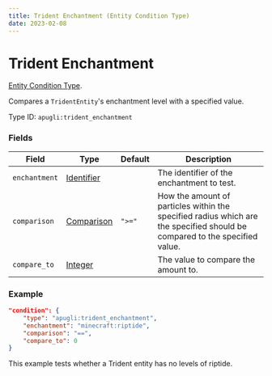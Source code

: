 ```yaml
---
title: Trident Enchantment (Entity Condition Type)
date: 2023-02-08
---
```


# Trident Enchantment

[Entity Condition Type](../entity_condition_types.md).

Compares a `TridentEntity`'s enchantment level with a specified value.

Type ID: `apugli:trident_enchantment`

### Fields

Field  | Type | Default | Description
-------|------|---------|-------------
`enchantment` | [Identifier](https://origins.readthedocs.io/en/latest/types/data_types/identifier/) | | The identifier of the enchantment to test.
`comparison` | [Comparison](https://origins.readthedocs.io/en/latest/types/data_types/comparison/)	| `">="` | How the amount of particles within the specified radius which are the specified should be compared to the specified value.
`compare_to` | [Integer](https://origins.readthedocs.io/en/latest/types/data_types/integer/) | | The value to compare the amount to.

### Example
```json
"condition": {
    "type": "apugli:trident_enchantment",
    "enchantment": "minecraft:riptide",
    "comparison": "==",
    "compare_to": 0
}
```
This example tests whether a Trident entity has no levels of riptide.
